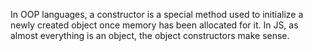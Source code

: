 In OOP languages, a constructor is a special method used to initialize a newly created object once memory has been allocated for it.
In JS, as almost everything is an object, the object constructors make sense.